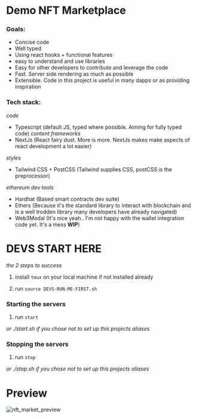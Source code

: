 # Demo NFT Marketplace

### Goals:
- Concise code
- Well typed
- Using react hooks + functional features
- easy to understand and use libraries
- Easy for other developers to contribute and leverage the code
- Fast. Server side rendering as much as possible
- Extensible. Code in this project is useful in many dapps or as providing inspiration

### Tech stack:

*code*
- Typescript (default JS, typed where possible. Aiming for fully typed code)
*content frameworks*
- NextJs (React fairy dust. More is more. NextJs makes make aspects of react development a lot easier)

*styles*
- Tailwind CSS + PostCSS (Tailwind supplies CSS, postCSS is the preprocessor)

*ethereum dev tools*
- Hardhat (Based smart contracts dev suite)
- Ethers (Because it's the standard library to interact with blockchain and is a well trodden library many developers have already navigated)
- Web3Modal (It's nice yeah.. I'm not happy with the wallet integration code yet. It's a mess **WIP**)


# DEVS START HERE

*the 2 steps to success*

1. install `tmux` on your local machine if not installed already

2. run `source DEVS-RUN-ME-FIRST.sh`

### Starting the servers

1. run `start`

*or ./start.sh if you chose not to set up this projects aliases*

### Stopping the servers

1. run `stop`

*or ./stop.sh if you chose not to set up this projects aliases*

# Preview

![nft_market_preview](https://i.ibb.co/y4hnL8Q/Screen-Shot-2021-12-24-at-2-38-52-pm.png)
